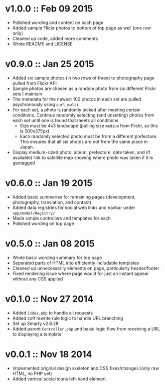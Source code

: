 v1.0.0 :: Feb 09 2015
======================
* Polished wording and content on each page
* Added sample Flickr photos to bottom of top page as well (one row only)
* Cleaned up code, added more comments
* Wrote README and LICENSE

v0.9.0 :: Jan 25 2015
======================
* Added six sample photos (in two rows of three) to photography page pulled from Flickr API
* Sample photos are chosen as a random photo from six different Flickr sets I maintain
* The metadata for the newest 100 photos in each set are pulled asychronously using `curl_multi`
* For each set, a photo is randomly picked after meeting certain conditions.  Continue randomly selecting (and unsetting) photos from each set until one is found that meets all conditions
  * Size must be 4x3 landscape (pulling size `medium` from Flickr, so this is 500x375px)
  * Each randomly selected photo must be from a different prefecture.  This ensures that all six photos are not from the same place in Japan.
* Display medium-sized photo, album, prefecture, date taken, and (if available) link to satellite map showing where photo was taken if it is geotagged

v0.6.0 :: Jan 19 2015
======================
* Added basic summaries for remaining pages (development, photography, translation, and contact)
* Added data registries for social web links and navbar under `app/model/Registry/`
* Made simple controllers and templates for each
* Polished wording on top page

v0.5.0 :: Jan 08 2015
======================
* Wrote basic wording summary for top page
* Seperated parts of HTML into efficiently includable templates
* Cleaned up unnecessarily elements on page, particularly header/footer
* Fixed rendering issue where page would for just an instant appear without any CSS applied

v0.1.0 :: Nov 27 2014
======================
* Added `index.php` to handle all requests
* Added soft rewrite rule logic to handle URL branching
* Set up Smarty v2.6.28
* Added parent `Controller.php` and basic logic flow from receiving a URL to displaying a template

v0.0.1 :: Nov 18 2014
======================
* Implemented original design skeleton and CSS fixes/changes (only raw HTML, no PHP yet)
* Added vertical social icons left-hand element
